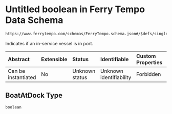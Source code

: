 # Untitled boolean in Ferry Tempo Data Schema

```txt
https://www.ferrytempo.com/schemas/FerryTempo.schema.json#/$defs/singlePortData/properties/BoatAtDock
```

Indicates if an in-service vessel is in port.

| Abstract            | Extensible | Status         | Identifiable            | Custom Properties | Additional Properties | Access Restrictions | Defined In                                                                           |
| :------------------ | :--------- | :------------- | :---------------------- | :---------------- | :-------------------- | :------------------ | :----------------------------------------------------------------------------------- |
| Can be instantiated | No         | Unknown status | Unknown identifiability | Forbidden         | Allowed               | none                | [FerryTempo.schema.json\*](../schemas/FerryTempo.schema.json "open original schema") |

## BoatAtDock Type

`boolean`
